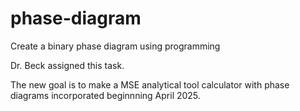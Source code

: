 # phase-diagram
Create a binary phase diagram using programming

Dr. Beck assigned this task. 

The new goal is to make a MSE analytical tool calculator with phase diagrams incorporated beginnning April 2025.
